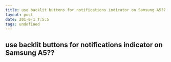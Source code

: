 ```yaml
---
title: use backlit buttons for notifications indicator on Samsung A5??
layout: post
date: 201-0-1 T:5:5
tags: undefined
---
```

## use backlit buttons for notifications indicator on Samsung A5??

